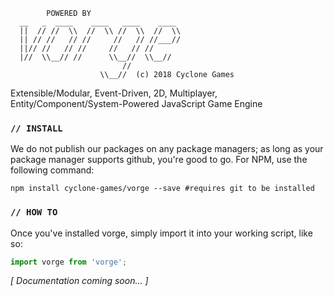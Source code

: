             POWERED BY
      __   _  ____    ____   ____    ____
      ||  // //  \\  //  \\ //  \\  //  \\
      || // //   // //     //   // //___//
      ||// //   // //     //   // //
      |//  \\__// //      \\__//  \\__//
                             //
                        \\__//  (c) 2018 Cyclone Games


Extensible/Modular, Event-Driven, 2D, Multiplayer,
Entity/Component/System-Powered JavaScript Game Engine

### `// INSTALL`

We do not publish our packages on any package managers; as long as your package
manager supports github, you're good to go. For NPM, use the following command:

```shell
npm install cyclone-games/vorge --save #requires git to be installed
```

### `// HOW TO`

Once you've installed vorge, simply import it into your working script, like so:

```javascript
import vorge from 'vorge';
```

*[ Documentation coming soon... ]*
